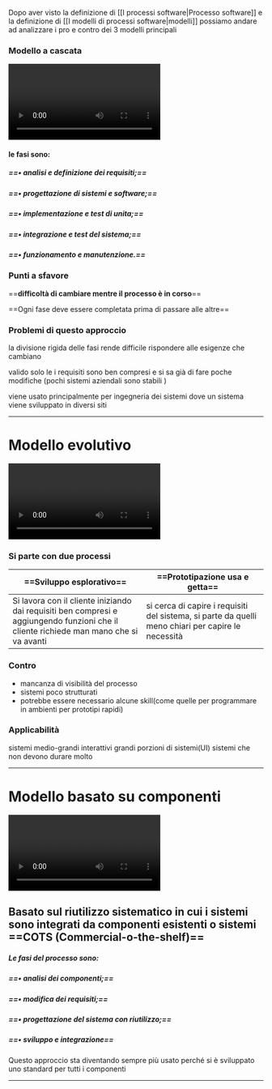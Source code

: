 Dopo aver visto la definizione di [[I processi software|Processo software]] e la definizione di [[I modelli di processi software|modelli]]
possiamo andare ad analizzare i  pro e contro dei 3 modelli principali 

### Modello a cascata 
<video src="/media/waterfall_animation.mp4" controls autoplay loop></video>

#### le fasi sono:
##### ==• analisi e definizione dei requisiti;== 
##### ==• progettazione di sistemi e software;== 
##### ==• implementazione e test di unita;== 
##### ==• integrazione e test del sistema;== 
##### ==• funzionamento e manutenzione.==


### Punti a sfavore 

==**difficoltà di cambiare mentre il processo è in corso**==

==Ogni fase deve essere completata prima di passare alle altre== 

### Problemi di questo approccio 

la divisione rigida delle fasi rende difficile rispondere alle esigenze che cambiano

valido solo le i requisiti sono ben compresi e si sa già di fare poche modifiche (pochi sistemi aziendali sono stabili )

viene usato principalmente per ingegneria dei sistemi dove un sistema viene sviluppato in diversi siti

---


# Modello evolutivo

<video src="/media/evolutionary_animation.mp4" controls autoplay loop></video>


### Si parte con due processi 


| **==Sviluppo esplorativo==**                                                                                                           | **==Prototipazione usa e getta==**                                                                 |
| -------------------------------------------------------------------------------------------------------------------------------------- | -------------------------------------------------------------------------------------------------- |
| Si lavora con il cliente iniziando dai requisiti ben compresi e aggiungendo funzioni che il cliente richiede man mano che si va avanti | si cerca di capire i requisiti del sistema, si parte da quelli meno chiari per capire le necessità |


### Contro
- mancanza di visibilità del processo 
- sistemi poco strutturati
- potrebbe essere necessario alcune skill(come quelle per programmare in ambienti per prototipi rapidi)
### Applicabilità 
sistemi medio-grandi interattivi
grandi porzioni di sistemi(UI)
sistemi che non devono durare molto

---
# Modello basato su componenti

<video src="/media/component-animation.mp4" controls autoplay loop></video>

## Basato sul riutilizzo sistematico in cui i sistemi sono integrati da componenti esistenti o sistemi **==COTS (Commercial-o-the-shelf)==**

##### Le fasi del processo sono: 
##### ==• analisi dei componenti;==
##### ==• modifica dei requisiti;== 
##### ==• progettazione del sistema con riutilizzo;== 
##### ==• sviluppo e integrazione==



Questo approccio sta diventando sempre più usato perché si è sviluppato uno standard per tutti i componenti


---

